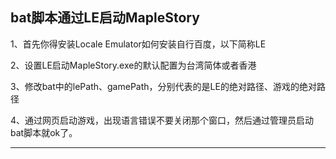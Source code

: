 ## bat脚本通过LE启动MapleStory

1、首先你得安装Locale Emulator如何安装自行百度，以下简称LE

2、设置LE启动MapleStory.exe的默认配置为台湾简体或者香港

3、修改bat中的lePath、gamePath，分别代表的是LE的绝对路径、游戏的绝对路径

4、通过网页启动游戏，出现语言错误不要关闭那个窗口，然后通过管理员启动bat脚本就ok了。

___
